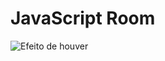 # JavaScript Room

![Efeito de houver](https://github.com/Dev-Anderson/testFrontEnd/blob/master/JavaScriptRoom/JavaScript%20Room.gif)
